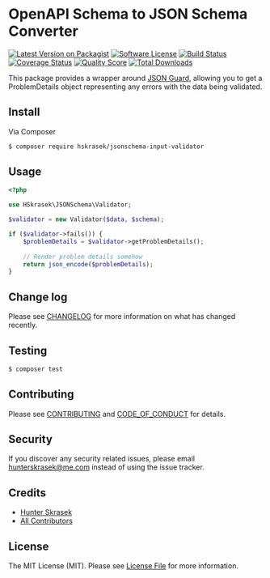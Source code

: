 # OpenAPI Schema to JSON Schema Converter

[![Latest Version on Packagist][ico-version]][link-packagist]
[![Software License][ico-license]](LICENSE.md)
[![Build Status][ico-travis]][link-travis]
[![Coverage Status][ico-scrutinizer]][link-scrutinizer]
[![Quality Score][ico-code-quality]][link-code-quality]
[![Total Downloads][ico-downloads]][link-downloads]

This package provides a wrapper around [JSON Guard](https://github.com/thephpleague/json-guard), allowing you to get a ProblemDetails object representing any errors with the data being validated.

## Install

Via Composer

``` bash
$ composer require hskrasek/jsonschema-input-validator
```

## Usage

``` php
<?php

use HSkrasek\JSONSchema\Validator;

$validator = new Validator($data, $schema);

if ($validator->fails()) {
    $problemDetails = $validator->getProblemDetails();
    
    // Render problem details somehow
    return json_encode($problemDetails);
}
```

## Change log

Please see [CHANGELOG](CHANGELOG.md) for more information on what has changed recently.

## Testing

``` bash
$ composer test
```

## Contributing

Please see [CONTRIBUTING](CONTRIBUTING.md) and [CODE_OF_CONDUCT](CODE_OF_CONDUCT.md) for details.

## Security

If you discover any security related issues, please email hunterskrasek@me.com instead of using the issue tracker.

## Credits

- [Hunter Skrasek][link-author]
- [All Contributors][link-contributors]

## License

The MIT License (MIT). Please see [License File](LICENSE.md) for more information.

[ico-version]: https://img.shields.io/packagist/v/hskrasek/jsonschema-input-validator.svg?style=flat-square
[ico-license]: https://img.shields.io/badge/license-MIT-brightgreen.svg?style=flat-square
[ico-travis]: https://img.shields.io/travis/hskrasek/jsonschema-input-validator/master.svg?style=flat-square
[ico-scrutinizer]: https://img.shields.io/scrutinizer/coverage/g/hskrasek/jsonschema-input-validator.svg?style=flat-square
[ico-code-quality]: https://img.shields.io/scrutinizer/g/hskrasek/jsonschema-input-validator.svg?style=flat-square
[ico-downloads]: https://img.shields.io/packagist/dt/hskrasek/jsonschema-input-validator.svg?style=flat-square

[link-packagist]: https://packagist.org/packages/hskrasek/jsonschema-input-validator
[link-travis]: https://travis-ci.org/hskrasek/jsonschema-input-validator
[link-scrutinizer]: https://scrutinizer-ci.com/g/hskrasek/jsonschema-input-validator/code-structure
[link-code-quality]: https://scrutinizer-ci.com/g/hskrasek/jsonschema-input-validator
[link-downloads]: https://packagist.org/packages/hskrasek/jsonschema-input-validator
[link-author]: https://github.com/hskrasek
[link-contributors]: ../../contributors
